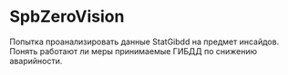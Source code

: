 # SpbZeroVision
Попытка проанализировать данные StatGibdd на предмет инсайдов. Понять работают ли меры принимаемые ГИБДД по снижению аварийности.
